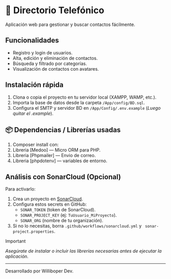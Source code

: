# 📒 Directorio Telefónico

Aplicación web para gestionar y buscar contactos fácilmente.

## Funcionalidades
- Registro y login de usuarios.
- Alta, edición y eliminación de contactos.
- Búsqueda y filtrado por categorías.
- Visualización de contactos con avatares.

## Instalación rápida
1. Clona o copia el proyecto en tu servidor local (XAMPP, WAMP, etc.).
2. Importa la base de datos desde la carpeta `/App/config/BD.sql`.
3. Configura el SMTP y servidor BD en `/App/Config/.env.example` (_Luego quitar el .example_).

## 📦 Dependencias / Librerías usadas
1. Composer install con:
2. Libreria [Medoo] — Micro ORM para PHP.
3. Libreria [Phpmailer] — Envio de correo.
4. Libreria [phpdotenv] — variables de entorno.

## Análisis con SonarCloud (Opcional)
Para activarlo:
1. Crea un proyecto en [SonarCloud](https://sonarcloud.io).
2. Configura estos secrets en GitHub:
   - `SONAR_TOKEN` (token de SonarCloud).
   - `SONAR_PROJECT_KEY` (ej: `TuUsuario_MiProyecto`).
   - `SONAR_ORG` (nombre de tu organización).
3. Si no lo necesitas, borra `.github/workflows/sonarcloud.yml` y ` sonar-project.properties`.

> [!IMPORTANT]
> _Asegúrate de instalar o incluir las librerías necesarias antes de ejecutar la aplicación._

---
Desarrollado por Williboper Dev.
